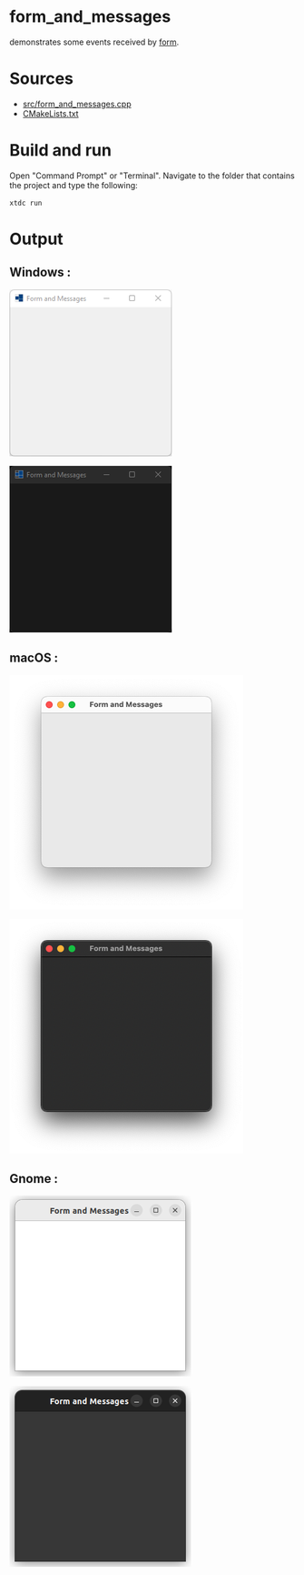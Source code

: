 # form_and_messages

demonstrates some events received by [form](https://gammasoft71.github.io/xtd/reference_guides/latest/classxtd_1_1forms_1_1form.html).

# Sources

* [src/form_and_messages.cpp](src/form_and_messages.cpp)
* [CMakeLists.txt](CMakeLists.txt)

# Build and run

Open "Command Prompt" or "Terminal". Navigate to the folder that contains the project and type the following:

```shell
xtdc run
```

# Output

## Windows :

![Screenshot](../../../../docs/pictures/examples/form_and_messages_w.png)

![Screenshot](../../../../docs/pictures/examples/form_and_messages_wd.png)

## macOS :

![Screenshot](../../../../docs/pictures/examples/form_and_messages_m.png)

![Screenshot](../../../../docs/pictures/examples/form_and_messages_md.png)

## Gnome :

![Screenshot](../../../../docs/pictures/examples/form_and_messages_g.png)

![Screenshot](../../../../docs/pictures/examples/form_and_messages_gd.png)
